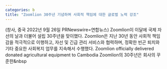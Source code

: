 ```yaml
---
categories: b
title: "Zoomlion 30주년 기념하며 사회적 책임에 대한 글로벌 노력 강조"
---
```

(창사, 중국 2022년 9월 26일 PRNewswire=연합뉴스) Zoomlion이 이달에 국제 자선의 날과 더불어 설립 30주년을 맞이했다. Zoomlion은 지난 30년 동안 사회적 책임감을 적극적으로 이행하고, 자선 및 긴급 관리 서비스와 협력하며, 정확한 빈곤 퇴치와 기타 중요한 사회복지 업무를 지속해서 수행했다.     Zoomlion officially delivered donated agricultural equipment to Cambodia    Zoomlion의 30주년은&nbsp;회사의&nbsp;꾸준한&nbsp